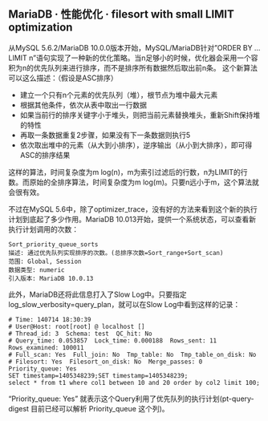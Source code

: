 ## MariaDB · 性能优化 · filesort with small LIMIT optimization


从MySQL 5.6.2/MariaDB 10.0.0版本开始，MySQL/MariaDB针对”ORDER BY …LIMIT n”语句实现了一种新的优化策略。当n足够小的时候，优化器会采用一个容积为n的优先队列来进行排序，而不是排序所有数据然后取出前n条。 这个新算法可以这么描述：（假设是ASC排序）  


* 建立一个只有n个元素的优先队列（堆），根节点为堆中最大元素
* 根据其他条件，依次从表中取出一行数据
* 如果当前行的排序关键字小于堆头，则把当前元素替换堆头，重新Shift保持堆的特性
* 再取一条数据重复2步骤，如果没有下一条数据则执行5
* 依次取出堆中的元素（从大到小排序），逆序输出（从小到大排序），即可得ASC的排序结果



这样的算法，时间复杂度为m log(n)，m为索引过滤后的行数，n为LIMIT的行数。而原始的全排序算法，时间复杂度为m log(m)。只要n远小于m，这个算法就会很有效。  


不过在MySQL 5.6中，除了optimizer_trace，没有好的方法来看到这个新的执行计划到底起了多少作用。MariaDB 10.013开始，提供一个系统状态，可以查看新执行计划调用的次数：  

```LANG
Sort_priority_queue_sorts
描述: 通过优先队列实现排序的次数。(总排序次数=Sort_range+Sort_scan)
范围: Global, Session
数据类型: numeric
引入版本: MariaDB 10.0.13

```

此外，MariaDB还将此信息打入了Slow Log中。只要指定 log_slow_verbosity=query_plan，就可以在Slow Log中看到这样的记录：  

```LANG
# Time: 140714 18:30:39
# User@Host: root[root] @ localhost []
# Thread_id: 3  Schema: test  QC_hit: No
# Query_time: 0.053857  Lock_time: 0.000188  Rows_sent: 11  Rows_examined: 100011
# Full_scan: Yes  Full_join: No  Tmp_table: No  Tmp_table_on_disk: No
# Filesort: Yes  Filesort_on_disk: No  Merge_passes: 0  Priority_queue: Yes
SET timestamp=1405348239;SET timestamp=1405348239;
select * from t1 where col1 between 10 and 20 order by col2 limit 100;

```

“Priority_queue: Yes” 就表示这个Query利用了优先队列的执行计划(pt-query-digest 目前已经可以解析 Priority_queue 这个列)。  


